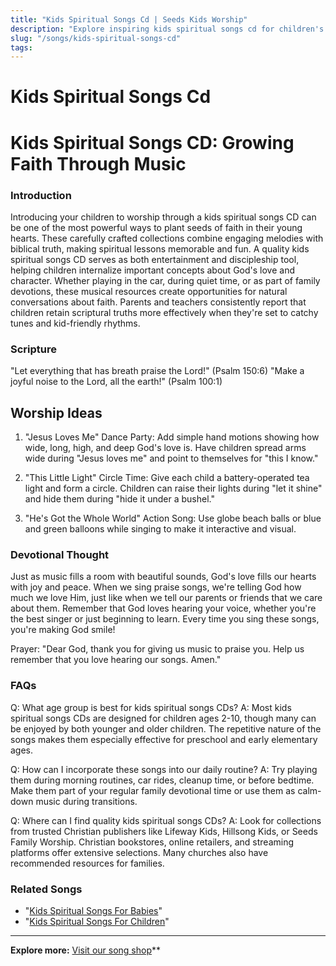 ```yaml
---
title: "Kids Spiritual Songs Cd | Seeds Kids Worship"
description: "Explore inspiring kids spiritual songs cd for children's worship and faith development. Biblical music resources for families and ministry."
slug: "/songs/kids-spiritual-songs-cd"
tags:
---
```


# Kids Spiritual Songs Cd

# Kids Spiritual Songs CD: Growing Faith Through Music

### Introduction
Introducing your children to worship through a kids spiritual songs CD can be one of the most powerful ways to plant seeds of faith in their young hearts. These carefully crafted collections combine engaging melodies with biblical truth, making spiritual lessons memorable and fun. A quality kids spiritual songs CD serves as both entertainment and discipleship tool, helping children internalize important concepts about God's love and character. Whether playing in the car, during quiet time, or as part of family devotions, these musical resources create opportunities for natural conversations about faith. Parents and teachers consistently report that children retain scriptural truths more effectively when they're set to catchy tunes and kid-friendly rhythms.

### Scripture
"Let everything that has breath praise the Lord!" (Psalm 150:6)
"Make a joyful noise to the Lord, all the earth!" (Psalm 100:1)

## Worship Ideas
1. "Jesus Loves Me" Dance Party: Add simple hand motions showing how wide, long, high, and deep God's love is. Have children spread arms wide during "Jesus loves me" and point to themselves for "this I know."

2. "This Little Light" Circle Time: Give each child a battery-operated tea light and form a circle. Children can raise their lights during "let it shine" and hide them during "hide it under a bushel."

3. "He's Got the Whole World" Action Song: Use globe beach balls or blue and green balloons while singing to make it interactive and visual.

### Devotional Thought
Just as music fills a room with beautiful sounds, God's love fills our hearts with joy and peace. When we sing praise songs, we're telling God how much we love Him, just like when we tell our parents or friends that we care about them. Remember that God loves hearing your voice, whether you're the best singer or just beginning to learn. Every time you sing these songs, you're making God smile!

Prayer: "Dear God, thank you for giving us music to praise you. Help us remember that you love hearing our songs. Amen."

### FAQs

Q: What age group is best for kids spiritual songs CDs?
A: Most kids spiritual songs CDs are designed for children ages 2-10, though many can be enjoyed by both younger and older children. The repetitive nature of the songs makes them especially effective for preschool and early elementary ages.

Q: How can I incorporate these songs into our daily routine?
A: Try playing them during morning routines, car rides, cleanup time, or before bedtime. Make them part of your regular family devotional time or use them as calm-down music during transitions.

Q: Where can I find quality kids spiritual songs CDs?
A: Look for collections from trusted Christian publishers like Lifeway Kids, Hillsong Kids, or Seeds Family Worship. Christian bookstores, online retailers, and streaming platforms offer extensive selections. Many churches also have recommended resources for families.

### Related Songs

- "[Kids Spiritual Songs For Babies](/songs/kids-spiritual-songs-for-babies/)"
- "[Kids Spiritual Songs For Children](/songs/kids-spiritual-songs-for-children/)"

---

**Explore more:** [Visit our song shop](https://seedskidsworship.com/shop)**

<!-- Schema Markup -->
<script type="application/ld+json">
{
  "@context": "https://schema.org",
  "@type": "MusicRecording",
  "name": "Kids Spiritual Songs Cd",
  "byArtist": {
    "@type": "MusicGroup",
    "name": "Seeds Kids Worship"
  },
  "isFamilyFriendly": true,
  "url": "https://seedskidsworship.com/songs/kids-spiritual-songs-cd/"
}
</script>